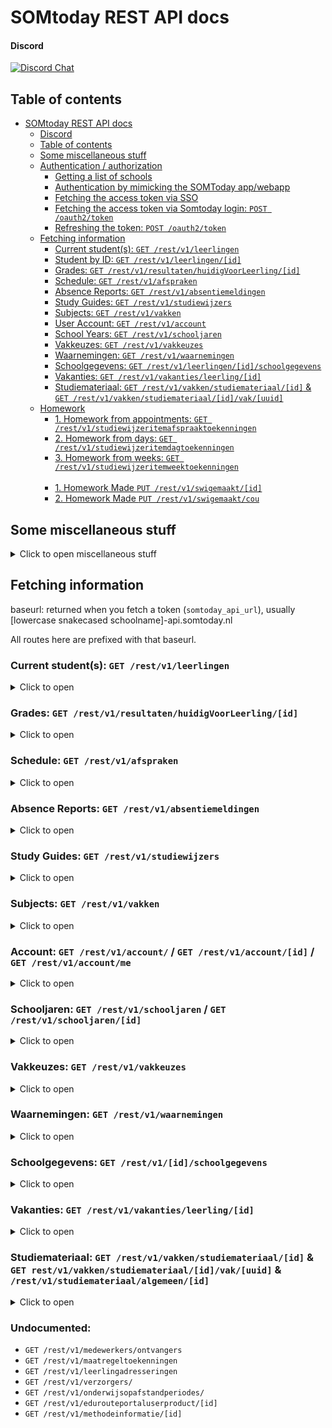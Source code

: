 # SOMtoday REST API docs

#### Discord

[![Discord Chat](https://img.shields.io/discord/789249810032361502.svg)](https://discord.gg/yE3e3erCut)

## Table of contents

<!-- TOC -->

- [SOMtoday REST API docs](#somtoday-rest-api-docs)
  - [Discord](#discord)
  - [Table of contents](#table-of-contents)
  - [Some miscellaneous stuff](#some-miscellaneous-stuff)
  - [Authentication / authorization](Authentication.md)
    - [Getting a list of schools](Authentication.md#getting-a-list-of-schools)
    - [Authentication by mimicking the SOMToday app/webapp](Authentication.md#authentication-by-mimicking-the-somtoday-appwebapp)
    - [Fetching the access token via SSO](Authentication.md#authentication-using-sso-single-sign-on)
    - [Fetching the access token via Somtoday login: `POST /oauth2/token`](Authentication.md#fetching-the-access-token-via-somtoday-login)
    - [Refreshing the token: `POST /oauth2/token`](Authentication.md#refreshing-the-access-token)
  - [Fetching information](#fetching-information)
    - [Current student(s): `GET /rest/v1/leerlingen`](#current-students-get-restv1leerlingen)
    - [Student by ID: `GET /rest/v1/leerlingen/[id]`](#student-by-id-get-restv1leerlingenid)
    - [Grades: `GET /rest/v1/resultaten/huidigVoorLeerling/[id]`](#grades-get-restv1resultatenhuidigvoorleerlingid)
    - [Schedule: `GET /rest/v1/afspraken`](#schedule-get-restv1afspraken)
    - [Absence Reports: `GET /rest/v1/absentiemeldingen`](#absence-reports-get-restv1absentiemeldingen)
    - [Study Guides: `GET /rest/v1/studiewijzers`](#study-guides-get-restv1studiewijzers)
    - [Subjects: `GET /rest/v1/vakken`](#subjects-get-restv1vakken)
    - [User Account: `GET /rest/v1/account`](#account-get-restv1account--get-restv1accountid)
    - [School Years: `GET /rest/v1/schooljaren`](#schooljaren-get-restv1schooljaren--get-restv1schooljarenid)
    - [Vakkeuzes: `GET /rest/v1/vakkeuzes`](#vakkeuzes-get-restv1vakkeuzes)
    - [Waarnemingen: `GET /rest/v1/waarnemingen`](#waarnemingen-get-restv1waarnemingen)
    - [Schoolgegevens: `GET /rest/v1/leerlingen/[id]/schoolgegevens`](#schoolgegevens-get-restv1idschoolgegevens)
    - [Vakanties: `GET /rest/v1/vakanties/leerling/[id]`](#vakanties-get-restv1vakantiesleerlingid)
    - [Studiemateriaal: `GET /rest/v1/vakken/studiemateriaal/[id]` & `GET /rest/v1/vakken/studiemateriaal/[id]/vak/[uuid]`](#studiemateriaal-get-restv1vakkenstudiemateriaalid--get-restv1vakkenstudiemateriaalidvakuuid--restv1studiemateriaalalgemeenid)
  - [Homework](Homework.md)
    - [1. Homework from appointments: `GET /rest/v1/studiewijzeritemafspraaktoekenningen`](Homework.md#1-homework-from-appointments-get-restv1studiewijzeritemafspraaktoekenningen)
    - [2. Homework from days: `GET /rest/v1/studiewijzeritemdagtoekenningen`](Homework.md#2-homework-from-days-get-restv1studiewijzeritemdagtoekenningen)
    - [3. Homework from weeks: `GET /rest/v1/studiewijzeritemweektoekenningen`](Homework.md#3-homework-from-weeks-get-restv1studiewijzeritemweektoekenningen)<br><br>
    - [1. Homework Made `PUT /rest/v1/swigemaakt/[id]`](Homework.md#1-homework-made-put-restv1swigemaaktid)
    - [2. Homework Made `PUT /rest/v1/swigemaakt/cou`](Homework.md#2-homework-made-put-restv1swigemaaktcou)



<!-- /TOC -->

## Some miscellaneous stuff
<details><summary>Click to open miscellaneous stuff</summary>


 - Endpoint for the API is returned when you fetch the access token
 - Always include the header "Accept" with the value of "application/json" so you won't get XML. (except if you want XML :-) ) (the authentication stuff always returns JSON)<br><br>

 - you can do sample requests using curl, for example:

```bash
curl http://example.com/user/blah?active=true&limit=3 -d "key=value&otherkey=value" -H "AHeader: Value"
```

which will be listed here as

| Name     | Type   | Value |
|----------|--------|-------|
| id       | URL    | blah  |
| active   | Query  | true  |
| limit    | Query  | 3     |
| key      | Body   | value |
| otherkey | Body   | value |
| AHeader  | Header | Value |

When there is a value that is unique to you (like username, password, or token), it will have a value like `[username]`

I don't recommend using curl in your programming language, except for PHP but even there it's a pain. There are much better libraries.

<details><summary>A list of libraries for your language </summary>  

JavaScript: [window.fetch](https://developers.google.com/web/updates/2015/03/introduction-to-fetch)<br>
NodeJS: [node-fetch](https://github.com/bitinn/node-fetch), [HTTP from stdlib](https://nodejs.org/api/http.html), [Request](https://github.com/request/request), [Axios](https://github.com/axios/axios)<br>
Go: [net/http](https://golang.org/pkg/net/http/)<br>
Ruby: [Faraday](https://github.com/lostisland/faraday), [HTTParty](https://github.com/jnunemaker/httparty)<br>
Python: [requests](http://docs.python-requests.org/en/master/)<br>

Please add more if you know more.

</details>

</details>

## Fetching information

baseurl: returned when you fetch a token (`somtoday_api_url`), usually [lowercase snakecased schoolname]-api.somtoday.nl

All routes here are prefixed with that baseurl.

### Current student(s): `GET /rest/v1/leerlingen`
<details><summary>Click to open</summary>

This REST method might return multiple students (I cannot test), since it says /leerlingen (Dutch plural for student).

I suppose it returns all students the current user has access to (so if a school administrator runs it, it will return all students on the school).

#### Parameters

| Name          | Type      | Value                 |
|---------------|-----------|-----------------------|
| Authorization | Header    | Bearer [access_token] |
| additional    | Parameter | pasfoto               |

The additional parameter is an optional GET parameter.

#### Returns

Depending on the additional parameters, some of the items in the result may not be present. Assuming `pasfoto` is set:

```json
{
  "items": [
    {
      "$type": "leerling.RLeerling",
      "links": [
        {
          "id": 1234,
          "rel": "self",
          "type": "leerling.RLeerling",
          "href": "https://bonhoeffer-api.somtoday.nl/rest/v1/leerlingen/1234"
        }
      ],
      "permissions": [
        {
          "full": "leerling.RLeerlingPrimer:READ:INSTANCE(1234)",
          "type": "leerling.RLeerlingPrimer",
          "operations": ["READ"],
          "instances": ["INSTANCE(1234)"]
        }
      ],
      "additionalObjects": {
        "pasfoto": {
          "$type": "leerling.RLeerlingpasfoto",
          "links": [
            {
              "id": 1234,
              "rel": "self"
            }
          ],
          "permissions": [],
          "additionalObjects": {},
          "datauri": "<base64 image>"
        }
      },
      "leerlingnummer": 450000,
      "roepnaam": "Eli",
      "achternaam": "Saado",
      "email": "450000@live.bc-enschede.nl",
      "mobielNummer": "06-00000000",
      "geboortedatum": "2000-00-00",
      "geslacht": "Man"
    }
  ]
}
```

#### Example

```bash
token='<REDACTED>' school_url=https://bonhoeffer-api.somtoday.nl
curl "$school_url/rest/v1/leerlingen" -H "Authorization: Bearer $token" -H "Accept: application/json"
```

---

### Student by ID: `GET /rest/v1/leerlingen/[id]`

#### Parameters

| Name          | Type   | Value                 |
|---------------|--------|-----------------------|
| id            | URL    | [user id]             |
| Authorization | Header | Bearer [access_token] |

#### Returns

```json
{
  "links": [
    {
      "id": 1234,
      "rel": "self",
      "type": "leerling.RLeerling",
      "href": "https://bonhoeffer-api.somtoday.nl/rest/v1/leerlingen/1234"
    }
  ],
  "permissions": [
    {
      "full": "leerling.RLeerlingPrimer:READ:INSTANCE(1234)",
      "type": "leerling.RLeerlingPrimer",
      "operations": ["READ"],
      "instances": ["INSTANCE(1234)"]
    }
  ],
  "additionalObjects": {},
  "leerlingnummer": 450000,
  "roepnaam": "Eli",
  "achternaam": "Saado",
  "email": "450000@live.bc-enschede.nl",
  "mobielNummer": "06-00000000",
  "geboortedatum": "2000-00-00",
  "geslacht": "Man"
}
```

#### Example

```bash
token='<REDACTED>' school_url=https://bonhoeffer-api.somtoday.nl id=1234
curl "$school_url/rest/v1/leerlingen/$id" -H "Authorization: Bearer $token" -H "Accept: application/json"
```

</details>

### Grades: `GET /rest/v1/resultaten/huidigVoorLeerling/[id]`
<details><summary>Click to open</summary>

Fetches the grades of the student. Note that all average grades are also grade items returned by the API. There are the different types of columns: the `type` property in the json (e.g. 'Toetskolom', 'ToetssoortGemiddeldeKolom').

#### Parameters

| Name          | Type      | Value                           |
|---------------|-----------|---------------------------------|
| id            | URL       | [user id]                       |
| Authorization | Header    | Bearer [access_token]           |
| Range         | Header    | items=[LowerBound]-[UpperBound] |
| additional    | Parameter | berekendRapportCijfer           |
| additional    | Parameter | samengesteldeToetskolomId       |
| additional    | Parameter | resultaatkolomId                |
| additional    | Parameter | cijferkolomId                   |
| additional    | Parameter | toetssoortnaam                  |
| additional    | Parameter | huidigeAnderVakKolommen         |

These LowerBound and UpperBound values are the amount of grades you want to request (the API uses pagination here). The value may not exceed 100, so the way to request **all** grades is by doing the following:

1. Request 0-99
2. Request 100-199
3. Request 200-299
4. Request .00-.99
5. Continue until the response contains less than 99 records
6. Profit!

#### Returns

```js
{
"items": [
    {
        "$type": "resultaten.RResultaat",
        "links": [
            {
                "id": 1234,
                "rel": "self",
                "type": "resultaten.RResultaat",
                "href": "https://api.somtoday.nl/rest/v1/resultaten/1234"
            }
        ],
        "permissions": [
            {
                "full": "resultaten.RResultaat:READ:INSTANCE(<REDACTED>)",
                "type": "resultaten.RResultaat",
                "operations": [
                    "READ"
                ],
                "instances": [
                    "INSTANCE(<REDACTED>)"
                ]
            }
        ],
        "additionalObjects": {},
        "herkansingstype": "Geen",
        "resultaat": "7.9",
        "geldendResultaat": "7.9",
        "datumInvoer": "2019-09-10T13:41:11.805+02:00",
        "teltNietmee": false,
        "toetsNietGemaakt": false,
        "leerjaar": 0,
        "periode": 0,
        "examenWeging": 0,
        "isExamendossierResultaat": true,
        "isVoortgangsdossierResultaat": false,
        "type": "ToetssoortGemiddeldeKolom",
        "vak": {
            "links": [
                {
                    "id": 1234,
                    "rel": "self",
                    "type": "onderwijsinrichting.RVak",
                    "href": "https://api.somtoday.nl/rest/v1/vakken/1234"
                }
            ],
            "permissions": [
                {
                    "full": "onderwijsinrichting.RVak:READ:INSTANCE(<REDACTED>)",
                    "type": "onderwijsinrichting.RVak",
                    "operations": [
                        "READ"
                    ],
                    "instances": [
                        "INSTANCE(<REDACTED>)"
                    ]
                }
            ],
            "additionalObjects": {},
            "afkorting": "ckv",
            "naam": "culturele en kunstzinnige vorming"
        },
        "leerling": {
            "links": [
                {
                    "id": 1234,
                    "rel": "self",
                    "type": "leerling.RLeerlingPrimer",
                    "href": "https://api.somtoday.nl/rest/v1/leerlingen/1234"
                }
            ],
            "permissions": [
                {
                    "full": "leerling.RLeerlingPrimer:READ:INSTANCE(<REDACTED>)",
                    "type": "leerling.RLeerlingPrimer",
                    "operations": [
                        "READ"
                    ],
                    "instances": [
                        "INSTANCE(<REDACTED>)"
                    ]
                }
            ],
            "additionalObjects": {},
            "UUID": "070dabd4-3449-4af3-8c38-788faac283a3",
            "leerlingnummer": 1234,
            "roepnaam": "<REDACTED>",
            "voorvoegsel": "<REDACTED>",
            "achternaam": "<REDACTED>"
        }
    },
    ...
}
```

</details>

### Schedule: `GET /rest/v1/afspraken`
<details><summary>Click to open</summary>

Fetch the appointments from the schedule of the student.

#### Parameters

| Name          | Type      | Value                 |
|---------------|-----------|-----------------------|
| Authorization | Header    | Bearer [access_token] |
| sort          | Parameter | asc-id                |
| additional    | Parameter | vak                   |
| additional    | Parameter | docentAfkortingen     |
| additional    | Parameter | leerlingen            |
| begindatum    | Parameter | yyyy-MM-dd            |
| einddatum     | Parameter | yyyy-MM-dd            |

#### Returns

```json
{
  "items": [
    {
      "$type": "participatie.RAfspraak",
      "links": [
        {
          "id": 8849104409,
          "rel": "self",
          "type": "participatie.RAfspraak",
          "href": "AFSPRAAK_URL"
        }
      ],
      "permissions": [
        {
          "full": "participatie.RAfspraak:READ:INSTANCE(8849104409)",
          "type": "participatie.RAfspraak",
          "operations": ["READ"],
          "instances": ["INSTANCE(8849104409)"]
        }
      ],
      "additionalObjects": {
        "vak": {
          "$type": "onderwijsinrichting.RVak",
          "links": [
            {
              "id": 126211284,
              "rel": "self",
              "type": "onderwijsinrichting.RVak",
              "href": "VAK_URL"
            }
          ],
          "permissions": [
            {
              "full": "onderwijsinrichting.RVak:READ:INSTANCE(126211284)",
              "type": "onderwijsinrichting.RVak",
              "operations": ["READ"],
              "instances": ["INSTANCE(126211284)"]
            }
          ],
          "additionalObjects": {},
          "afkorting": "wisB",
          "naam": "wiskunde B"
        },
        "docentAfkortingen": "Stk",
        "leerlingen": {
          "$type": "LinkableWrapper",
          "items": [
            {
              "$type": "leerling.RLeerlingPrimer",
              "links": [
                {
                  "id": 546308480,
                  "rel": "self",
                  "type": "leerling.RLeerlingPrimer",
                  "href": "LEERLING_URL"
                }
              ],
              "permissions": [
                {
                  "full": "leerling.RLeerlingPrimer:READ:INSTANCE(546308480)",
                  "type": "leerling.RLeerlingPrimer",
                  "operations": ["READ"],
                  "instances": ["INSTANCE(546308480)"]
                }
              ],
              "additionalObjects": {},
              "UUID": "UUID",
              "leerlingnummer": 119371,
              "roepnaam": "Christos",
              "achternaam": "Karapasias"
            }
          ]
        }
      },
      "afspraakType": {
        "links": [
          {
            "id": 144662674,
            "rel": "self",
            "type": "participatie.RAfspraakType",
            "href": "AFSPRAAK_TYPE_URL"
          }
        ],
        "permissions": [
          {
            "full": "participatie.RAfspraakType:READ:INSTANCE(144662674)",
            "type": "participatie.RAfspraakType",
            "operations": ["READ"],
            "instances": ["INSTANCE(144662674)"]
          }
        ],
        "additionalObjects": {},
        "naam": "Les",
        "omschrijving": "Les",
        "standaardKleur": -2394583,
        "categorie": "Rooster",
        "activiteit": "Verplicht",
        "percentageIIVO": 0,
        "presentieRegistratieDefault": true,
        "actief": true,
        "vestiging": {
          "$type": "instelling.RVestiging",
          "links": [
            {
              "id": 126208855,
              "rel": "self",
              "type": "instelling.RVestiging",
              "href": "VESTIGING_URL"
            }
          ],
          "permissions": [
            {
              "full": "instelling.RVestiging:READ:INSTANCE(126208855)",
              "type": "instelling.RVestiging",
              "operations": ["READ"],
              "instances": ["INSTANCE(126208855)"]
            }
          ],
          "additionalObjects": {},
          "naam": "Fortes Lyceum"
        }
      },
      "locatie": "217",
      "beginDatumTijd": "2020-05-04T11:15:00.000+02:00",
      "eindDatumTijd": "2020-05-04T12:00:00.000+02:00",
      "beginLesuur": 4,
      "eindLesuur": 4,
      "titel": "217 - A5wisB_2 - Stk",
      "omschrijving": "217 - A5wisB_2 - Stk",
      "presentieRegistratieVerplicht": true,
      "presentieRegistratieVerwerkt": false,
      "afspraakStatus": "ACTIEF",
      "vestiging": {
        "links": [
          {
            "id": 126208855,
            "rel": "self",
            "type": "instelling.RVestiging",
            "href": "VESTIGING_URL"
          }
        ],
        "permissions": [
          {
            "full": "instelling.RVestiging:READ:INSTANCE(126208855)",
            "type": "instelling.RVestiging",
            "operations": ["READ"],
            "instances": ["INSTANCE(126208855)"]
          }
        ],
        "additionalObjects": {},
        "naam": "SCHOOL_NAAM"
      }
    }
  ]
}
```

#### Example

```bash
curl "$school_url/rest/v1/afspraken?sort=asc-id&additional=vak&additional=docentAfkortingen&additional=leerlingen&begindatum=2020-05-01&einddatum=2020-05-19" -H "Authorization: Bearer $token" -H "Accept: application/json"
```

</details>

### Absence Reports: `GET /rest/v1/absentiemeldingen`
<details><summary>Click to open</summary>

Fetches the absence reports of the user

#### Parameters

| Name           | Type      | Value                 |
|----------------|-----------|-----------------------|
| Authorization  | Header    | Bearer [access_token] |
| begindatumtijd | Parameter | yyyy-MM-dd            |
| einddatumtijd  | Parameter | yyyy-MM-dd            |

#### Returns

Array of absance reports

```json
{
  "items": [
    {
      "$type": "participatie.RAbsentieMelding",
      "links": [
        {
          "id": 1234567890123,
          "rel": "self",
          "type": "participatie.RAbsentieMelding",
          "href": "{{api_url}}/rest/v1/waarnemingen/1234567890123"
        }
      ],
      "permissions": [],
      "additionalObjects": {},
      "leerling": {
        "links": [
          {
            "id": 1234567890,
            "rel": "self",
            "type": "leerling.RLeerlingPrimer",
            "href": "{{api_url}}/rest/v1/leerlingen/1234567890"
          }
        ],
        "permissions": [],
        "additionalObjects": {},
        "UUID": "12abc34e-12a3-1a2b-a1b2-1a2b34cd5e67",
        "leerlingnummer": 100000,
        "roepnaam": "Name",
        "achternaam": "Name"
      },
      "absentieReden": {
        "links": [
          {
            "id": 1234567890,
            "rel": "self",
            "type": "participatie.RAbsentieRedenPrimer",
            "href": "{{api_url}}/rest/v1/absentieredenen/1234567890"
          }
        ],
        "permissions": [],
        "additionalObjects": {},
        "absentieSoort": "Absent",
        "afkorting": "XC",
        "omschrijving": "Onbekend",
        "geoorloofd": false
      },
      "datumTijdInvoer": "yyyy-MM-dd'T'HH:mm:ss.SSS+HH:mm",
      "beginDatumTijd": "yyyy-MM-dd'T'HH:mm:ss.SSS+HH:mm",
      "eindDatumTijd": "yyyy-MM-dd'T'HH:mm:ss.SSS+HH:mm",
      "beginLesuur": 3,
      "eindLesuur": 3,
      "afgehandeld": true,
      "eigenaar": {
        "links": [
          {
            "id": 1234567890,
            "rel": "self",
            "type": "medewerker.RMedewerker",
            "href": "{{api_url}}/rest/v1/medewerkers/1234567890"
          }
        ],
        "permissions": [],
        "additionalObjects": {},
        "UUID": "12abc34e-12a3-1a2b-a1b2-1a2b34cd5e67",
        "nummer": 100000,
        "afkorting": "HH",
        "achternaam": "Henk",
        "geslacht": "MAN",
        "voorletters": "H.H.",
        "roepnaam": "Hans"
      }
    }
  ]
}
```
</details>

### Study Guides: `GET /rest/v1/studiewijzers`
<details><summary>Click to open</summary>

Fetches the study guides for the user

#### Parameters

| Name          | Type      | Value                 |
|---------------|-----------|-----------------------|
| Authorization | Header    | Bearer [access_token] |
| additional    | Parameter | leerlingen            |
| additional    | Parameter | bijlagen              |
| additional    | Parameter | externeMaterialen     |
| additional    | Parameter | bijlageMappen         |

The additional parameters are optional GET parameters to include information in the result. `leerlingen` will only give back 1 result when queried by a student, but will fetch all students when queried by a teacher/school admin.

#### Returns

Depending on the additional parameters, some of the items in the result may not be present. Assuming all 4 are set:

```json
{
    "items": [
        {
            "$type": "studiewijzer.RStudiewijzer",
            "links": [
                {
                    "id": 3709468886305,
                    "rel": "self",
                    "type": "studiewijzer.RStudiewijzer",
                    "href": "https://api.somtoday.nl/rest/v1/studiewijzers/3709468886305"
                }
            ],
            "permissions": [
                {
                    "full": "studiewijzer.RStudiewijzer:READ:INSTANCE(3709468886305)",
                    "type": "studiewijzer.RStudiewijzer",
                    "operations": [
                        "READ"
                    ],
                    "instances": [
                        "INSTANCE(3709468886305)"
                    ]
                }
            ],
            "additionalObjects": {
                "bijlageMappen": {
                    "$type": "LinkableWrapper",
                    "items": []
                },
                "bijlagen": {
                    "$type": "LinkableWrapper",
                    "items": []
                },
                "leerlingen": {
                    "$type": "LinkableWrapper",
                    "items": [
                        {
                            "$type": "leerling.RLeerlingPrimer",
                            "links": [
                                {
                                    "id": 9496745174,
                                    "rel": "self",
                                    "type": "leerling.RLeerlingPrimer",
                                    "href": "https://api.somtoday.nl/rest/v1/leerlingen/9496745174"
                                }
                            ],
                            "permissions": [
                                {
                                    "full": "leerling.RLeerlingPrimer:READ:INSTANCE(9496745174)",
                                    "type": "leerling.RLeerlingPrimer",
                                    "operations": [
                                        "READ"
                                    ],
                                    "instances": [
                                        "INSTANCE(9496745174)"
                                    ]
                                }
                            ],
                            "additionalObjects": {},
                            "UUID": "f8cf6f6c-c213-4526-8ba1-6a306cf724a4",
                            "leerlingnummer": 123456,
                            "roepnaam": "{{first_name}}",
                            "achternaam": "{{last_name}}"
                        }
                    ]
                },
                "externeMaterialen": {
                    "$type": "LinkableWrapper",
                    "items": []
                }
            },
            "uuid": "4d2188a0-03d8-4dca-9f51-0e54d3c353c6",
            "naam": "vwo5.schka",
            "vestiging": {
                "links": [
                    {
                        "id": 9496567717,
                        "rel": "self",
                        "type": "instelling.RVestiging",
                        "href": "https://api.somtoday.nl/rest/v1/vestigingen/9496567717"
                    }
                ],
                "permissions": [
                    {
                        "full": "instelling.RVestiging:READ:INSTANCE(9496567717)",
                        "type": "instelling.RVestiging",
                        "operations": [
                            "READ"
                        ],
                        "instances": [
                            "INSTANCE(9496567717)"
                        ]
                    }
                ],
                "additionalObjects": {},
                "naam": "Stella Maris College Meerssen"
            },
            "lesgroep": {
                "links": [
                    {
                        "id": 3543707887108,
                        "rel": "self",
                        "type": "lesgroep.RLesgroep",
                        "href": "https://api.somtoday.nl/rest/v1/lesgroepen/3543707887108"
                    }
                ],
                "permissions": [
                    {
                        "full": "lesgroep.RLesgroep:READ:INSTANCE(3543707887108)",
                        "type": "lesgroep.RLesgroep",
                        "operations": [
                            "READ"
                        ],
                        "instances": [
                            "INSTANCE(3543707887108)"
                        ]
                    }
                ],
                "additionalObjects": {},
                "UUID": "d4afb5b8-fbf6-4bbd-ac73-cb50cc883392",
                "naam": "vwo5.schka",
                "schooljaar": {
                    "$type": "onderwijsinrichting.RSchooljaar",
                    "links": [
                        {
                            "id": 40851957,
                            "rel": "self",
                            "type": "onderwijsinrichting.RSchooljaar",
                            "href": "https://api.somtoday.nl/rest/v1/schooljaren/40851957"
                        }
                    ],
                    "permissions": [
                        {
                            "full": "onderwijsinrichting.RSchooljaar:READ:INSTANCE(40851957)",
                            "type": "onderwijsinrichting.RSchooljaar",
                            "operations": [
                                "READ"
                            ],
                            "instances": [
                                "INSTANCE(40851957)"
                            ]
                        }
                    ],
                    "additionalObjects": {},
                    "naam": "2021/2022",
                    "vanafDatum": "2021-08-01",
                    "totDatum": "2022-07-31",
                    "isHuidig": true
                },
                "vak": {
                    "links": [
                        {
                            "id": 9505018979,
                            "rel": "self",
                            "type": "onderwijsinrichting.RVak",
                            "href": "https://api.somtoday.nl/rest/v1/vakken/9505018979"
                        }
                    ],
                    "permissions": [
                        {
                            "full": "onderwijsinrichting.RVak:READ:INSTANCE(9505018979)",
                            "type": "onderwijsinrichting.RVak",
                            "operations": [
                                "READ"
                            ],
                            "instances": [
                                "INSTANCE(9505018979)"
                            ]
                        }
                    ],
                    "additionalObjects": {},
                    "afkorting": "schk",
                    "naam": "Scheikunde"
                },
                "heeftStamgroep": false,
                "examendossierOndersteund": true,
                "vestiging": {
                    "links": [
                        {
                            "id": 9496567717,
                            "rel": "self",
                            "type": "instelling.RVestiging",
                            "href": "https://api.somtoday.nl/rest/v1/vestigingen/9496567717"
                        }
                    ],
                    "permissions": [
                        {
                            "full": "instelling.RVestiging:READ:INSTANCE(9496567717)",
                            "type": "instelling.RVestiging",
                            "operations": [
                                "READ"
                            ],
                            "instances": [
                                "INSTANCE(9496567717)"
                            ]
                        }
                    ],
                    "additionalObjects": {},
                    "naam": "Stella Maris College Meerssen"
                }
            }
        }
        ...
    ]
}
```

</details>

### Subjects: `GET /rest/v1/vakken`
<details><summary>Click to open</summary>

Fetches the subjects for the user

#### Parameters

| Name          | Type   | Value                 |
|---------------|--------|-----------------------|
| Authorization | Header | Bearer [access_token] |

#### Returns

```json
{
  "items": [
    {
      "$type": "onderwijsinrichting.RVak",
      "links": [
        {
          "id": 123456789,
          "rel": "self",
          "type": "onderwijsinrichting.RVak",
          "href": "https://api.somtoday.nl/rest/v1/vakken/123456789"
        }
      ],
      "permissions": [
        {
          "full": "onderwijsinrichting.RVak:READ:INSTANCE(123456789)",
          "type": "onderwijsinrichting.RVak",
          "operations": [
            "READ"
          ],
          "instances": [
            "INSTANCE(123456789)"
          ]
        }
      ],
      "additionalObjects": {},
      "afkorting": "<abbreviation>",
      "naam": "<subject>"
    }
	...
  ]
}
```

</details>

### Account: `GET /rest/v1/account/` / `GET /rest/v1/account/[id]` / `GET /rest/v1/account/me`
<details><summary>Click to open</summary>

Fetches information about the account that is connected with the Somtoday access token

#### Parameters

| Name          | Type      | Value                 |
|---------------|-----------|-----------------------|
| id            | URL       | [user-id]             |
| Authorization | Header    | Bearer [access_token] |
| additional    | Parameter | restricties           |


#### Returns



```json
{
  "items": [
    {
      "$type": "auth.RAccount",
      "links": [
        {
          "id": 1234567890,
          "rel": "self",
          "type": "auth.RAccount",
          "href": "https://api.somtoday.nl/rest/v1/account/1234567890"
        }
      ],
      "permissions": [
        {
          "full": "auth.RAccount:READ:INSTANCE(1234567890)",
          "type": "auth.RAccount",
          "operations": [
            "READ"
          ],
          "instances": [
            "INSTANCE(1234567890)"
          ]
        }
      ],
      "additionalObjects": {
        "restricties": {
          "$type": "LinkableWrapper",
          "items": [
            {
              "$type": "restricties.REloRestricties",
              "links": [],
              "permissions": [],
              "additionalObjects": {},
              "vestigingsId": REDACTED,
              "leerlingId": REDACTED,
              "mobieleAppAan": true,
              "studiewijzerAan": true,
              "berichtenVerzendenAan": false,
              "leermiddelenAan": true,
              "adviezenTokenAan": true,
              "opmerkingRapportCijferTonenAan": true,
              "periodeGemiddeldeTonenResultaatAan": true,
              "rapportGemiddeldeTonenResultaatAan": true,
              "rapportCijferTonenResultaatAan": true,
              "toetssoortgemiddeldenAan": true,
              "seResultaatAan": true,
              "stamgroepLeerjaarAan": true,
              "emailWijzigenAan": false,
              "mobielWijzigenAan": false,
              "wachtwoordWijzigenAan": true,
              "absentiesBekijkenAan": true,
              "absentieConstateringBekijkenAan": true,
              "absentieMaatregelBekijkenAan": true,
              "absentieMeldingBekijkenAan": true,
              "berichtenBekijkenAan": true,
              "cijfersBekijkenAan": true,
              "huiswerkBekijkenAan": true,
              "nieuwsBekijkenAan": true,
              "pasfotoLeerlingTonenAan": true,
              "pasfotoMedewerkerTonenAan": false,
              "profielBekijkenAan": true,
              "roosterBekijkenAan": true,
              "roosterBeschikbaarIcalAan": true,
              "vakkenBekijkenAan": true,
              "lesurenVerbergenSettingAan": false
            }
          ]
        }
      },
      "gebruikersnaam": "[REDACTED]",
      "accountPermissions": [],
      "persoon": {
        "$type": "leerling.RLeerlingPrimer",
        "links": [
          {
            "id": "0123456789",
            "rel": "self",
            "type": "leerling.RLeerlingPrimer",
            "href": "https://api.somtoday.nl/rest/v1/leerlingen/0123456789"
          }
        ],
        "permissions": [
          {
            "full": "leerling.RLeerlingPrimer:READ:INSTANCE(1409824200)",
            "type": "leerling.RLeerlingPrimer",
            "operations": [
              "READ"
            ],
            "instances": [
              "INSTANCE(0123456789)"
            ]
          }
        ],
        "additionalObjects": {},
        "UUID": "xxxxxxxx-xxxx-xxxx-xxxx-xxxxxxxxxxxx",
        "leerlingnummer": 100000,
        "roepnaam": "Name",
        "voorvoegsel": "Name",
        "achternaam": "Name"
      }
    }
  ]
}
```

</details>

### Schooljaren: `GET /rest/v1/schooljaren` / `GET /rest/v1/schooljaren/[id]`
<details><summary>Click to open</summary>

Fetches information about a school year

#### Parameters

| Name          | Type   | Value                 |
|---------------|--------|-----------------------|
| id            | URL    | [id]                  |
| id            | URL    | huidig                |
| Authorization | Header | Bearer [access_token] |

When you want info about the current school year add /huidig to the url

#### Returns

```json
{
  "items": [
    {
      "$type": "onderwijsinrichting.RSchooljaar",
      "links": [
        {
          "id": 40851958, //this id is for everyone the same (in this case for year 2022/2023)
          "rel": "self",
          "type": "onderwijsinrichting.RSchooljaar",
          "href": "https://api.somtoday.nl/rest/v1/schooljaren/40851958"
        }
      ],
      "permissions": [
        {
          "full": "onderwijsinrichting.RSchooljaar:READ:INSTANCE(40851958)",
          "type": "onderwijsinrichting.RSchooljaar",
          "operations": [
            "READ"
          ],
          "instances": [
            "INSTANCE(40851958)"
          ]
        }
      ],
      "additionalObjects": {},
      "naam": "2022/2023",
      "vanafDatum": "2022-08-01",
      "totDatum": "2023-07-31",
      "isHuidig": true
    },
    ...
  ]
}
```

</details>

### Vakkeuzes: `GET /rest/v1/vakkeuzes`
<details><summary>Click to open</summary>

Fetches all the subjects you are currently enrolled in.

#### Parameters

| Name          | Type      | Value                 |
|---------------|-----------|-----------------------|
| Authorization | Header    | Bearer [access_token] |
| additional    | Parameter | vaknormering          |
| additional    | Parameter | actiefOpPeildatum     |

#### Returns

```json
{
  "items": [
    {
      "$type": "onderwijsinrichting.RVakkeuze",
      "links": [
        {
          "id": xxxxxxxxxx,
          "rel": "self",
          "type": "onderwijsinrichting.RVakkeuze",
          "href": "https://api.somtoday.nl/rest/v1/vakkeuzes/xxxxxxxxxx"
        }
      ],
      "permissions": [
        {
          "full": "onderwijsinrichting.RVakkeuze:READ:INSTANCE(xxxxxxxxxx)",
          "type": "onderwijsinrichting.RVakkeuze",
          "operations": [
            "READ"
          ],
          "instances": [
            "INSTANCE(xxxxxxxxxx)"
          ]
        }
      ],
      "additionalObjects": {
        "vaknormering": {
          "$type": "onderwijsinrichting.RVakNormering",
          "vakId": yyyyyyyyyy,
          "toetsnormering1": "Standaard",
          "toetsnormering2": "Alternatief"
        }
      },
      "vak": {
        "links": [
          {
            "id": yyyyyyyyyy,
            "rel": "self",
            "type": "onderwijsinrichting.RVak",
            "href": "https://api.somtoday.nl/rest/v1/vakken/yyyyyyyyyy"
          }
        ],
        "permissions": [
          {
            "full": "onderwijsinrichting.RVak:READ:INSTANCE(yyyyyyyyyy)",
            "type": "onderwijsinrichting.RVak",
            "operations": [
              "READ"
            ],
            "instances": [
              "INSTANCE(yyyyyyyyyy)"
            ]
          }
        ],
        "additionalObjects": {},
        "afkorting": "ne",
        "naam": "Nederlandse taal"
      }
    },
    ...
  ]
}
```

</details>

### Waarnemingen: `GET /rest/v1/waarnemingen`
<details><summary>Click to open</summary>

Fetches all the waarnemingen currently tied to your account, filter them by date, isGeoorloofd and/or waarnemingSoort.

#### Parameters

| Name                       | Type      | Value                 |
|----------------------------|-----------|-----------------------|
| Authorization              | Header    | Bearer [access_token] |
| waarnemingSoort (optional) | Parameter | Afwezig/aanwezig      |
| isGeoorloofd (optional)    | Parameter | true/false            |

You can, if you want, provide dates to filter the results. If you don't provide any dates, it will return all the results. 
You can either provide a date range or a single date. If you provide a single date, it will return all the results from that date. If you provide a date range, it will return all the results inbetween those dates.

| Date types      | Type      | Value       |
|-----------------|-----------|-------------|
| begintNaOfOp    | Parameter | yyyy-MM-dd  |
| OR              |
| beginDatumTijd  | Parameter | yyyy-MM-dd  |
| eindDatumTijd   | Parameter | yyyy-MM-dd  |

#### Returns

```json
{
  "items": [
    {
      "$type": "participatie.RWaarneming",
      "links": [
        {
          "id": 1234567891234,
          "rel": "self",
          "type": "participatie.RWaarneming",
          "href": "https://api.somtoday.nl/rest/v1/waarnemingen/1234567891234"
        }
      ],
      "permissions": [
        {
          "full": "participatie.RWaarneming:READ:INSTANCE(1234567891234)",
          "type": "participatie.RWaarneming",
          "operations": [
            "READ"
          ],
          "instances": [
            "INSTANCE(1234567891234)"
          ]
        }
      ],
      "additionalObjects": {},
      "beginDatumTijd": "2023-01-09T11:05:00.000+01:00",
      "eindDatumTijd": "2023-01-09T11:55:00.000+01:00",
      "beginLesuur": 4,
      "eindLesuur": 4,
      "waarnemingSoort": "Aanwezig",
      "leerling": {
        "links": [
          {
            "id": 1234567890,
            "rel": "self",
            "type": "leerling.RLeerlingPrimer",
            "href": "https://api.somtoday.nl/rest/v1/leerlingen/1234567890"
          }
        ],
        "permissions": [
          {
            "full": "leerling.RLeerlingPrimer:READ:INSTANCE(1234567890)",
            "type": "leerling.RLeerlingPrimer",
            "operations": [
              "READ"
            ],
            "instances": [
              "INSTANCE(1234567890)"
            ]
          }
        ],
        "additionalObjects": {},
        "UUID": "xxxxxxxx-xxxx-xxxx-xxxx-xxxxxxxxxxxx",
        "leerlingnummer": 100000,
        "roepnaam": "Name",
        "voorvoegsel": "Name",
        "achternaam": "Name"
      },
      "afspraak": {
        "links": [
          {
            "id": 12345678901345,
            "rel": "self",
            "type": "participatie.RAfspraakPrimer",
            "href": "https://api.somtoday.nl/rest/v1/afspraken/12345678901345"
          }
        ],
        "permissions": [
          {
            "full": "participatie.RAfspraak:READ:INSTANCE(12345678901345)",
            "type": "participatie.RAfspraak",
            "operations": [
              "READ"
            ],
            "instances": [
              "INSTANCE(12345678901345)"
            ]
          }
        ],
        "additionalObjects": {},
        "afspraakType": {
          "links": [
            {
              "id": 1234567890,
              "rel": "self",
              "type": "participatie.RAfspraakType",
              "href": "https://api.somtoday.nl/rest/v1/afspraaktype/1234567890"
            }
          ],
          "permissions": [
            {
              "full": "participatie.RAfspraakType:READ:INSTANCE(1234567890)",
              "type": "participatie.RAfspraakType",
              "operations": [
                "READ"
              ],
              "instances": [
                "INSTANCE(1234567890)"
              ]
            }
          ],
          "additionalObjects": {},
          "naam": "LES",
          "omschrijving": "LES",
          "standaardKleur": -16448251,
          "categorie": "Rooster",
          "activiteit": "Verplicht",
          "percentageIIVO": 100,
          "presentieRegistratieDefault": true,
          "actief": true,
          "vestiging": {
            "$type": "instelling.RVestiging",
            "links": [
              {
                "id": 1234567890,
                "rel": "self",
                "type": "instelling.RVestiging",
                "href": "https://api.somtoday.nl/rest/v1/vestigingen/1234567890"
              }
            ],
            "permissions": [
              {
                "full": "instelling.RVestiging:READ:INSTANCE(1234567890)",
                "type": "instelling.RVestiging",
                "operations": [
                  "READ"
                ],
                "instances": [
                  "INSTANCE(1234567890)"
                ]
              }
            ],
            "additionalObjects": {},
            "naam": "De super coole school",
          }
        },
        "locatie": "lokaal naam",
        "beginDatumTijd": "2023-01-09T11:05:00.000+01:00",
        "eindDatumTijd": "2023-01-09T11:55:00.000+01:00",
        "beginLesuur": 4,
        "eindLesuur": 4,
        "titel": "titel"
      },
      "afgehandeld": true,
      "invoerDatum": "2023-01-09T11:09:08.000+01:00",
      "laatstGewijzigdDatum": "2023-01-09T11:09:08.000+01:00",
      "herkomst": "Medewerker",
      "ingevoerdDoor": {
        "links": [
          {
            "id": 1234567890123,
            "rel": "self",
            "type": "medewerker.RMedewerkerPrimer",
            "href": "https://api.somtoday.nl/rest/v1/medewerkers/1234567890123"
          }
        ],
        "permissions": [],
        "additionalObjects": {},
        "UUID": "xxxxxxxx-xxxx-xxxx-xxxx-xxxxxxxxxxxx",
        "nummer": 12345678,
        "afkorting": "afkorting",
        "achternaam": "name",
        "geslacht": "VROUW/MAN",
        "voorletters": "voorletter(s)",
        "roepnaam": "roepnaam"
      },
      "laatstGewijzigdDoor": {
        "links": [
          {
            "id": 1234567890123,
            "rel": "self",
            "type": "medewerker.RMedewerkerPrimer",
            "href": "https://api.somtoday.nl/rest/v1/medewerkers/1234567890123"
          }
        ],
        "permissions": [],
        "additionalObjects": {},
        "UUID": "xxxxxxxx-xxxx-xxxx-xxxx-xxxxxxxxxxxx",
        "nummer": 12345678,
        "afkorting": "afkorting",
        "achternaam": "name",
        "geslacht": "VROUW/MAN",
        "voorletters": "voorletter(s)",
        "roepnaam": "roepnaam"
      }
    },
    ...
  ]
}
```
</details>

### Schoolgegevens: `GET /rest/v1/[id]/schoolgegevens`
<details><summary>Click to open</summary>

Fetches info about the school, including your mentor.

#### Parameters

| Name          | Type   | Value                 |
|---------------|--------|-----------------------|
| id            | URL    | [user id]             |
| Authorization | Header | Bearer [access_token] |

#### Returns

```json
{
    "$type": "leerling.RLeerlingSchoolgegevens",
    "instellingsnaam": "REDACTED",
    "vestigingsnaam": "REDACTED",
    "plaats": "REDACTED",
    "straat": "REDACTED",
    "postcode": "REDACTED",
    "telefoonnummer": "REDACTED",
    "email": "REDACTED",
    "leerjaar": 99,
    "mentoren": [
        "REDACTED"
    ]
}
```

</details>

### Vakanties: `GET /rest/v1/vakanties/leerling/[id]`
<details><summary>Click to open</summary>

Fetches info about the school, including your mentor.

#### Parameters

| Name          | Type   | Value                 |
|---------------|--------|-----------------------|
| id            | URL    | [user id]             |
| Authorization | Header | Bearer [access_token] |

#### Returns

```json
{
    "items": [
        {
            "$type": "participatie.RVakantie",
            "links": [
                {
                    "id": 123456789,
                    "rel": "self",
                    "type": "participatie.RVakantie",
                    "href": "https://api.somtoday.nl/rest/v1/vakanties/123456789"
                }
            ],
            "permissions": [
                {
                    "full": "participatie.RVakantie:READ:INSTANCE(123456789)",
                    "type": "participatie.RVakantie",
                    "operations": [
                        "READ"
                    ],
                    "instances": [
                        "INSTANCE(123456789)"
                    ]
                }
            ],
            "additionalObjects": {},
            "naam": "Herfstvakantie",
            "beginDatum": "2023-10-16T00:00:00.000+02:00",
            "eindDatum": "2023-10-20T00:00:00.000+02:00"
        },
        ...
    ]
}
```

</details>

### Studiemateriaal: `GET /rest/v1/vakken/studiemateriaal/[id]` & `GET rest/v1/vakken/studiemateriaal/[id]/vak/[uuid]` & `/rest/v1/studiemateriaal/algemeen/[id]`
<details><summary>Click to open</summary>

Fetches all studiemateriaal. (I.E. Annual supplements, online textbooks, etc.)

First, make a request to `GET /rest/v1/vakken/studiemateriaal/[id]`. And then to `/rest/v1/vakken/studiemateriaal/[id]/vak/[uuid]` with the UUID of subject which studiemateriaal you want to fetch. 

#### Parameters

| Name          | Type   | Value                 |
|---------------|--------|-----------------------|
| id            | URL    | [user id]             |
| Authorization | Header | Bearer [access_token] |

#### Returns

`GET /rest/v1/vakken/studiemateriaal/[id]` returns:

```json
{
    "items": [
        {
            "$type": "onderwijsinrichting.RVak",
            "links": [
                {
                    "id": 123456789,
                    "rel": "self",
                    "type": "onderwijsinrichting.RVak",
                    "href": "https://api.somtoday.nl/rest/v1/vakken/123456789"
                }
            ],
            "permissions": [
                {
                    "full": "onderwijsinrichting.RVak:READ:INSTANCE(123456789)",
                    "type": "onderwijsinrichting.RVak",
                    "operations": [
                        "READ"
                    ],
                    "instances": [
                        "INSTANCE(123456789)"
                    ]
                }
            ],
            "additionalObjects": {},
            "afkorting": "ne",
            "naam": "Nederlandse taal",
            "UUID": "REDACTED"
        },
        ...
    ]
}
```
`GET /rest/v1/vakken/studiemateriaal/[id]/vak/[uuid]` returns:

```json
{
    "$type": "studiewijzer.RStudieMateriaal",
    "studiewijzer": {
        "links": [
            {
                "id": 123456789,
                "rel": "self",
                "type": "studiewijzer.RStudiewijzer",
                "href": "https://api.somtoday.nl/rest/v1/studiewijzers/123456789"
            }
        ],
        "permissions": [
            {
                "full": "studiewijzer.RStudiewijzer:READ:INSTANCE(123456789)",
                "type": "studiewijzer.RStudiewijzer",
                "operations": [
                    "READ"
                ],
                "instances": [
                    "INSTANCE(123456789)"
                ]
            }
        ],
        "additionalObjects": {},
        "uuid": "Redacted",
        "naam": "Nederland",
        "vestiging": {
            "links": [
                {
                    "id": 123456789,
                    "rel": "self",
                    "type": "instelling.RVestiging",
                    "href": "https://api.somtoday.nl/rest/v1/vestigingen/123456789"
                }
            ],
            "permissions": [
                {
                    "full": "instelling.RVestiging:READ:INSTANCE(123456789)",
                    "type": "instelling.RVestiging",
                    "operations": [
                        "READ"
                    ],
                    "instances": [
                        "INSTANCE(123456789)"
                    ]
                }
            ],
            "additionalObjects": {},
            "naam": "REDACTED",
            "uuid": "REDACTED"
        },
        "lesgroep": {
            "links": [
                {
                    "id": 123456789,
                    "rel": "self",
                    "type": "lesgroep.RLesgroep",
                    "href": "https://api.somtoday.nl/rest/v1/lesgroepen/123456789"
                }
            ],
            "permissions": [
                {
                    "full": "lesgroep.RLesgroep:READ:INSTANCE(123456789)",
                    "type": "lesgroep.RLesgroep",
                    "operations": [
                        "READ"
                    ],
                    "instances": [
                        "INSTANCE(123456789)"
                    ]
                }
            ],
            "additionalObjects": {},
            "UUID": "REDACTED",
            "naam": "REDACTED",
            "omschrijving": "REDACTED",
            "schooljaar": {
                "$type": "onderwijsinrichting.RSchooljaar",
                "links": [
                    {
                        "id": 12345689,
                        "rel": "self",
                        "type": "onderwijsinrichting.RSchooljaar",
                        "href": "https://api.somtoday.nl/rest/v1/schooljaren/12345689"
                    }
                ],
                "permissions": [
                    {
                        "full": "onderwijsinrichting.RSchooljaar:READ:INSTANCE(12345689)",
                        "type": "onderwijsinrichting.RSchooljaar",
                        "operations": [
                            "READ"
                        ],
                        "instances": [
                            "INSTANCE(12345689)"
                        ]
                    }
                ],
                "additionalObjects": {},
                "naam": "2023/2024",
                "vanafDatum": "2023-08-01",
                "totDatum": "2024-07-31",
                "isHuidig": true
            },
            "vak": {
                "links": [
                    {
                        "id": 12345689,
                        "rel": "self",
                        "type": "onderwijsinrichting.RVak",
                        "href": "https://api.somtoday.nl/rest/v1/vakken/12345689"
                    }
                ],
                "permissions": [
                    {
                        "full": "onderwijsinrichting.RVak:READ:INSTANCE(12345689)",
                        "type": "onderwijsinrichting.RVak",
                        "operations": [
                            "READ"
                        ],
                        "instances": [
                            "INSTANCE(12345689)"
                        ]
                    }
                ],
                "additionalObjects": {},
                "afkorting": "ne",
                "naam": "Nederlandse taal",
                "UUID": "REDACTED"
            },
            "heeftStamgroep": false,
            "examendossierOndersteund": false,
            "vestiging": {
                "links": [
                    {
                        "id": 12345689,
                        "rel": "self",
                        "type": "instelling.RVestiging",
                        "href": "https://api.somtoday.nl/rest/v1/vestigingen/12345689"
                    }
                ],
                "permissions": [
                    {
                        "full": "instelling.RVestiging:READ:INSTANCE(12345689)",
                        "type": "instelling.RVestiging",
                        "operations": [
                            "READ"
                        ],
                        "instances": [
                            "INSTANCE(12345689)"
                        ]
                    }
                ],
                "additionalObjects": {},
                "naam": "REDACTED",
                "uuid": "REDACTED"
            }
        }
    },
    ...
}
```
`GET /rest/v1/studiemateriaal/algemeen/[id]` returns:

```json
{
  "items": [
    {
      "$type": "leermiddel.REduRoutePortalUserProduct",
      "links": [
        {
          "id": 123456789,
          "rel": "self",
          "type": "leermiddel.REduRoutePortalUserProduct",
          "href": "https://api.somtoday.nl/rest/v1/edurouteportaluserproduct/123456789"
        }
      ],
      "permissions": [
        {
          "full": "leermiddel.REduRoutePortalUserProduct:READ:INSTANCE(123456789)",
          "type": "leermiddel.REduRoutePortalUserProduct",
          "operations": ["READ"],
          "instances": ["INSTANCE(123456789)"]
        }
      ],
      "additionalObjects": {},
      "leerling": {
        "$type": "leerling.RLeerlingPrimer",
        "links": [
          {
            "id": 9496745174,
            "rel": "self",
            "type": "leerling.RLeerlingPrimer",
            "href": "https://api.somtoday.nl/rest/v1/leerlingen/9496745174"
          }
        ],
        "permissions": [
          {
            "full": "leerling.RLeerlingPrimer:READ:INSTANCE(9496745174)",
            "type": "leerling.RLeerlingPrimer",
            "operations": ["READ"],
            "instances": ["INSTANCE(9496745174)"]
          }
        ],
        "additionalObjects": {},
        "UUID": "f8cf6f6c-c213-4526-8ba1-6a306cf724a4",
        "leerlingnummer": 123456,
        "roepnaam": "{{first_name}}",
        "achternaam": "{{last_name}}"
      },
      "product": {
        "$type": "leermiddel.REduRoutePortalProduct",
        "links": [
          {
            "id": 1234567890123,
            "rel": "self",
            "type": "leermiddel.REduRoutePortalProduct",
            "href": "https://api.somtoday.nl/rest/v1/edurouteportalproduct/1234567890123"
          }
        ],
        "permissions": [
          {
            "full": "leermiddel.REduRoutePortalProduct:READ:INSTANCE(1234567890123)",
            "type": "leermiddel.REduRoutePortalProduct",
            "operations": ["READ"],
            "instances": ["INSTANCE(1234567890123)"]
          }
        ],
        "additionalObjects": {},
        "title": "Chemie Overal ed 5.0 vwo 5 FLEX  boek + online",
        "url": "https://toegang.noordhoff.nl/1234567890123",
        "UUID": "xxxxxxxx-xxxx-xxxx-xxxx-xxxxxxxxxxxx",
        "methodeInformatie": {
          "$type": "leermiddel.RMethodeInformatie",
          "links": [
            {
              "id": 1234567890123,
              "rel": "self",
              "type": "leermiddel.RMethodeInformatie",
              "href": "https://api.somtoday.nl/rest/v1/methodeinformatie/1234567890123"
            }
          ],
          "permissions": [
            {
              "full": "leermiddel.RMethodeInformatie:READ:INSTANCE(1234567890123)",
              "type": "leermiddel.RMethodeInformatie",
              "operations": ["READ"],
              "instances": ["INSTANCE(1234567890123)"]
            }
          ],
          "additionalObjects": {},
          "UUID": "xxxxxxxx-xxxx-xxxx-xxxx-xxxxxxxxxxxx",
          "dashboardMethodeNaam": "Chemie overal",
          "methode": "Chemie overal",
          "uitgever": "Noordhoff"
        }
      },
      "UUID": "xxxxxxxx-xxxx-xxxx-xxxx-xxxxxxxxxxxx"
    },
    ...
  ]
}

```

</details>

### Undocumented:

- `GET /rest/v1/medewerkers/ontvangers`
- `GET /rest/v1/maatregeltoekenningen`
- `GET /rest/v1/leerlingadresseringen`
- `GET /rest/v1/verzorgers/`
- `GET /rest/v1/onderwijsopafstandperiodes/`
- `GET /rest/v1/edurouteportaluserproduct/[id]`
- `GET /rest/v1/methodeinformatie/[id]`
